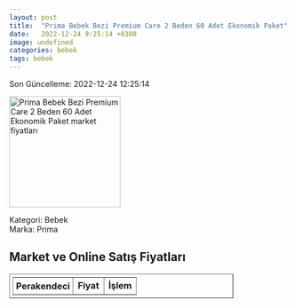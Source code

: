 ```yaml
---
layout: post
title:  "Prima Bebek Bezi Premium Care 2 Beden 60 Adet Ekonomik Paket"
date:   2022-12-24 9:25:14 +0300
image: undefined
categories: bebek
tags: bebek
---
```


Son Güncelleme: 2022-12-24 12:25:14

<img src="undefined" width="200" alt="Prima Bebek Bezi Premium Care 2 Beden 60 Adet Ekonomik Paket market fiyatları" />

Kategori: Bebek
<br />
Marka: Prima

<h2>Market ve Online Satış Fiyatları</h2>

<table border="1" style="padding: 5px;width:80%;">
  <tr>
    <td style="padding: 5px;"><strong>Perakendeci</strong></td>
    <td><strong>Fiyat</strong></td>
    <td><strong>İşlem</strong></td>
  </tr>
  
</table>
